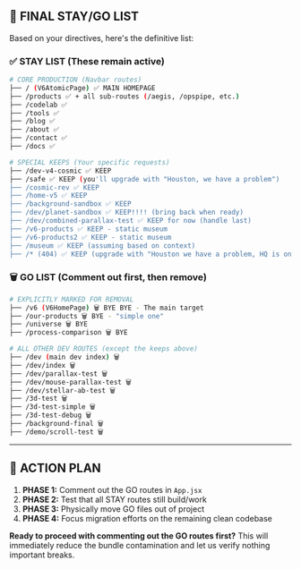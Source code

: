 
## 🎯 **FINAL STAY/GO LIST** 

Based on your directives, here's the definitive list:

### ✅ **STAY LIST** (These remain active)

```bash
# CORE PRODUCTION (Navbar routes)
├── / (V6AtomicPage) ✅ MAIN HOMEPAGE
├── /products ✅ + all sub-routes (/aegis, /opspipe, etc.)
├── /codelab ✅
├── /tools ✅ 
├── /blog ✅
├── /about ✅
├── /contact ✅
├── /docs ✅

# SPECIAL KEEPS (Your specific requests)
├── /dev-v4-cosmic ✅ KEEP
├── /safe ✅ KEEP (you'll upgrade with "Houston, we have a problem")
├── /cosmic-rev ✅ KEEP
├── /home-v5 ✅ KEEP
├── /background-sandbox ✅ KEEP
├── /dev/planet-sandbox ✅ KEEP!!!! (bring back when ready)
├── /dev/combined-parallax-test ✅ KEEP for now (handle last)
├── /v6-products ✅ KEEP - static museum
├── /v6-products2 ✅ KEEP - static museum  
├── /museum ✅ KEEP (assuming based on context)
├── /* (404) ✅ KEEP (upgrade with "Houston we have a problem, HQ is on it")
```

### 🗑️ **GO LIST** (Comment out first, then remove)

```bash
# EXPLICITLY MARKED FOR REMOVAL
├── /v6 (V6HomePage) 🗑️ BYE BYE - The main target
├── /our-products 🗑️ BYE - "simple one"
├── /universe 🗑️ BYE  
├── /process-comparison 🗑️ BYE

# ALL OTHER DEV ROUTES (except the keeps above)
├── /dev (main dev index) 🗑️
├── /dev/index 🗑️
├── /dev/parallax-test 🗑️
├── /dev/mouse-parallax-test 🗑️  
├── /dev/stellar-ab-test 🗑️
├── /3d-test 🗑️
├── /3d-test-simple 🗑️
├── /3d-test-debug 🗑️
├── /background-final 🗑️
├── /demo/scroll-test 🗑️
```

---

## 🚀 **ACTION PLAN**

1. **PHASE 1:** Comment out the GO routes in `App.jsx`
2. **PHASE 2:** Test that all STAY routes still build/work
3. **PHASE 3:** Physically move GO files out of project
4. **PHASE 4:** Focus migration efforts on the remaining clean codebase

**Ready to proceed with commenting out the GO routes first?** This will immediately reduce the bundle contamination and let us verify nothing important breaks.
